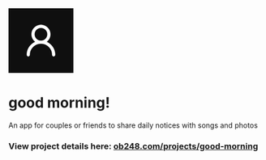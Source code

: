 <img src="frontend/public/icon-192x192.png" width="128" />

# good morning!

An app for couples or friends to share daily notices with songs and photos
### View project details here: [ob248.com/projects/good-morning](https://ob248.com/projects/good-morning)

